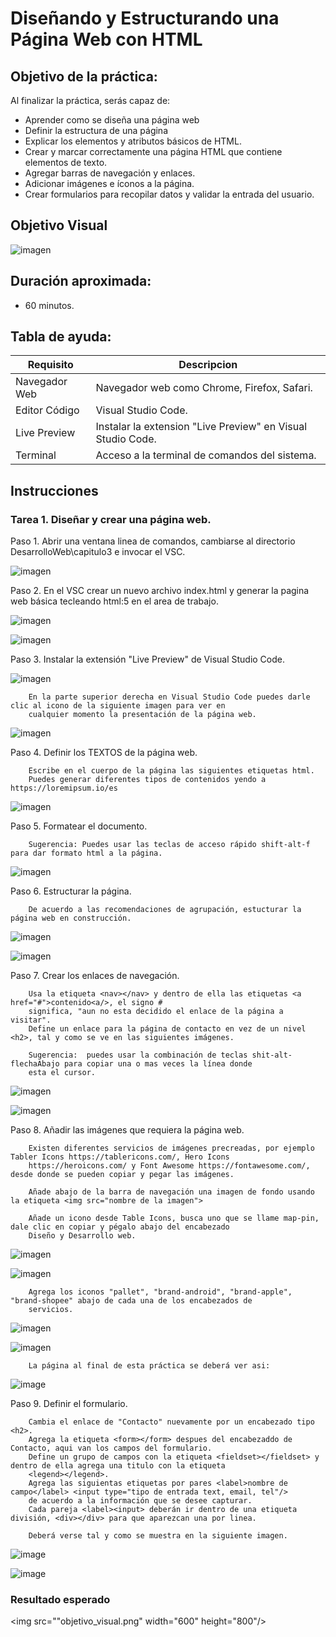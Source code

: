 # Diseñando y Estructurando una Página Web con HTML

## Objetivo de la práctica:
Al finalizar la práctica, serás capaz de:
- Aprender como se diseña una página web
- Definir la estructura de una página
- Explicar los elementos y atributos básicos de HTML.
- Crear y marcar correctamente una página HTML que contiene elementos de texto.
- Agregar barras de navegación y enlaces.
- Adicionar imágenes e íconos a la página.
- Crear formularios para recopilar datos y validar la entrada del usuario.

## Objetivo Visual 
![imagen](objetivo_visual.png)

## Duración aproximada:
- 60 minutos.

## Tabla de ayuda:
| Requisito | Descripcion|
| --- | --- |
| Navegador Web | Navegador web como Chrome, Firefox, Safari. |
| Editor Código | Visual Studio Code. |
| Live Preview | Instalar la extension "Live Preview" en Visual Studio Code. |
| Terminal | Acceso a la terminal de comandos del sistema. |

## Instrucciones 

### Tarea 1. Diseñar y crear una página web.
Paso 1. Abrir una ventana linea de comandos, cambiarse al directorio DesarrolloWeb\capitulo3 e invocar el VSC.

![imagen](invocar_vsc.png)

Paso 2. En el VSC crear un nuevo archivo index.html y generar la pagina web básica tecleando html:5 en el area de trabajo.

![imagen](crear_html5_index.png)

![imagen](html5_index.png)

Paso 3. Instalar la extensión "Live Preview" de Visual Studio Code.

![imagen](instalar_Live_Preview.png)

        En la parte superior derecha en Visual Studio Code puedes darle clic al icono de la siguiente imagen para ver en 
        cualquier momento la presentación de la página web.
        
![imagen](vista_previa_pag_web.png)

Paso 4. Definir los TEXTOS de la página web.

        Escribe en el cuerpo de la página las siguientes etiquetas html.
        Puedes generar diferentes tipos de contenidos yendo a https://loremipsum.io/es

![imagen](agregar_texto.png)  

Paso 5. Formatear el documento.

        Sugerencia: Puedes usar las teclas de acceso rápido shift-alt-f para dar formato html a la página.

![imagen](formatear.png)

Paso 6. Estructurar la página.

        De acuerdo a las recomendaciones de agrupación, estucturar la página web en construcción.

![imagen](solo_estructura.png)

![imagen](estructura_html.png)

Paso 7. Crear los enlaces de navegación.

        Usa la etiqueta <nav></nav> y dentro de ella las etiquetas <a href="#">contenido<a/>, el signo #
        significa, "aun no esta decidido el enlace de la página a visitar". 
        Define un enlace para la página de contacto en vez de un nivel <h2>, tal y como se ve en las siguientes imágenes.

        Sugerencia:  puedes usar la combinación de teclas shit-alt-flechaAbajo para copiar una o mas veces la línea donde
        esta el cursor.

![imagen](enlaces_1.png)

![imagen](enlaces_2.png)

Paso 8. Añadir las imágenes que requiera la página web. 

        Existen diferentes servicios de imágenes precreadas, por ejemplo Tabler Icons https://tablericons.com/, Hero Icons
        https://heroicons.com/ y Font Awesome https://fontawesome.com/, desde donde se pueden copiar y pegar las imágenes.

        Añade abajo de la barra de navegación una imagen de fondo usando la etiqueta <img src="nombre de la imagen">

        Añade un icono desde Table Icons, busca uno que se llame map-pin, dale clic en copiar y pégalo abajo del encabezado
        Diseño y Desarrollo web.

![imagen](imagenes_1.png)

![imagen](elegir_icono.png)

        Agrega los iconos "pallet", "brand-android", "brand-apple", "brand-shopee" abajo de cada una de los encabezados de 
        servicios.

![imagen](iconos_servicios.png)

![imagen](imagenes_2.png)

        La página al final de esta práctica se deberá ver asi:

![image](final_capitulo3.png)

Paso 9. Definir el formulario.

        Cambia el enlace de "Contacto" nuevamente por un encabezado tipo <h2>.
        Agrega la etiqueta <form></form> despues del encabezaddo de Contacto, aqui van los campos del formulario.
        Define un grupo de campos con la etiqueta <fieldset></fieldset> y dentro de ella agrega una titulo con la etiqueta 
        <legend></legend>.
        Agrega las siguientas etiquetas por pares <label>nombre de campo</label> <input type="tipo de entrada text, email, tel"/>
        de acuerdo a la información que se desee capturar. 
        Cada pareja <label><input> deberán ir dentro de una etiqueta división, <div></div> para que aparezcan una por linea.
        
        Deberá verse tal y como se muestra en la siguiente imagen.

![image](campos_con_divs.png)

![image](campos_divs_imagen.png)
    
### Resultado esperado

<img src=""objetivo_visual.png" width="600" height="800"/>


